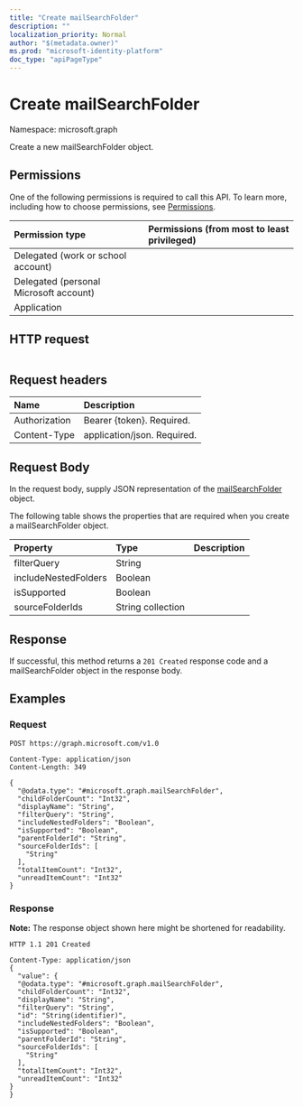 ```yaml
---
title: "Create mailSearchFolder"
description: ""
localization_priority: Normal
author: "$(metadata.owner)"
ms.prod: "microsoft-identity-platform"
doc_type: "apiPageType"
---
```


# Create mailSearchFolder

Namespace: microsoft.graph

Create a new mailSearchFolder object.

## Permissions

One of the following permissions is required to call this API. To learn more, including how to choose permissions, see [Permissions](/graph/permissions-reference).

| Permission type                        | Permissions (from most to least privileged) |
| :------------------------------------- | :------------------------------------------ |
| Delegated (work or school account)     |                                             |
| Delegated (personal Microsoft account) |                                             |
| Application                            |                                             |

## HTTP request

<!-- {
  "blockType": "ignored"
}
-->

```http

```

## Request headers

| Name          | Description                 |
| :------------ | :-------------------------- |
| Authorization | Bearer {token}. Required.   |
| Content-Type  | application/json. Required. |

## Request Body

In the request body, supply JSON representation of the [mailSearchFolder](../resources/-mailsearchfolder.md) object.

<!-- Actions and Functions -->

<!-- CRUD Methods -->

The following table shows the properties that are required when you create a mailSearchFolder object.

| Property             | Type              | Description |
| :------------------- | :---------------- | :---------- |
| filterQuery          | String            |             |
| includeNestedFolders | Boolean           |             |
| isSupported          | Boolean           |             |
| sourceFolderIds      | String collection |             |

## Response

If successful, this method returns a `201 Created` response code and a mailSearchFolder object in the response body.

## Examples

### Request

<!-- {
  "blockType": "request",
  "name": "create_mailsearchfolder"
}
-->

```http
POST https://graph.microsoft.com/v1.0

Content-Type: application/json
Content-Length: 349

{
  "@odata.type": "#microsoft.graph.mailSearchFolder",
  "childFolderCount": "Int32",
  "displayName": "String",
  "filterQuery": "String",
  "includeNestedFolders": "Boolean",
  "isSupported": "Boolean",
  "parentFolderId": "String",
  "sourceFolderIds": [
    "String"
  ],
  "totalItemCount": "Int32",
  "unreadItemCount": "Int32"
}

```

### Response

**Note:** The response object shown here might be shortened for readability.

<!-- {
  "blockType": "response",
  "truncated": true,
  "@odata.type": "Microsoft.OutlookServices.mailSearchFolder"
}
-->

```http
HTTP 1.1 201 Created

Content-Type: application/json
{
  "value": {
  "@odata.type": "#microsoft.graph.mailSearchFolder",
  "childFolderCount": "Int32",
  "displayName": "String",
  "filterQuery": "String",
  "id": "String(identifier)",
  "includeNestedFolders": "Boolean",
  "isSupported": "Boolean",
  "parentFolderId": "String",
  "sourceFolderIds": [
    "String"
  ],
  "totalItemCount": "Int32",
  "unreadItemCount": "Int32"
}
}

```
